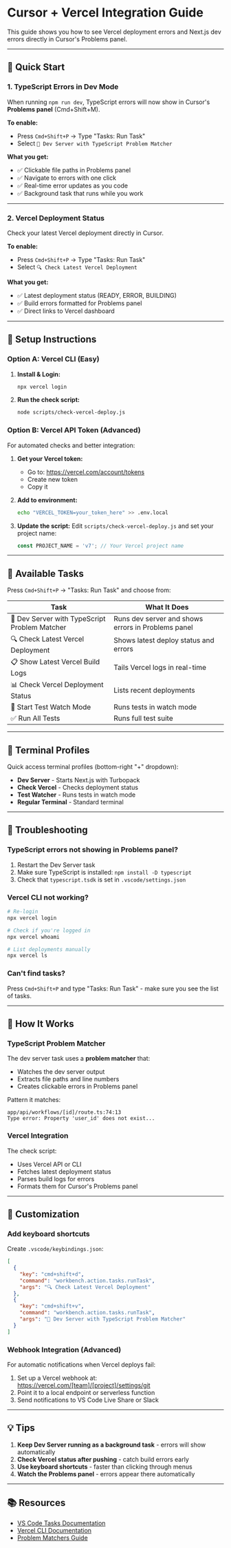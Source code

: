 # Cursor + Vercel Integration Guide

This guide shows you how to see Vercel deployment errors and Next.js dev errors directly in Cursor's Problems panel.

---

## 🚀 Quick Start

### 1. **TypeScript Errors in Dev Mode**

When running `npm run dev`, TypeScript errors will now show in Cursor's **Problems panel** (Cmd+Shift+M).

**To enable:**
- Press `Cmd+Shift+P` → Type "Tasks: Run Task"
- Select `🚀 Dev Server with TypeScript Problem Matcher`

**What you get:**
- ✅ Clickable file paths in Problems panel
- ✅ Navigate to errors with one click
- ✅ Real-time error updates as you code
- ✅ Background task that runs while you work

---

### 2. **Vercel Deployment Status**

Check your latest Vercel deployment directly in Cursor.

**To enable:**
- Press `Cmd+Shift+P` → Type "Tasks: Run Task"
- Select `🔍 Check Latest Vercel Deployment`

**What you get:**
- ✅ Latest deployment status (READY, ERROR, BUILDING)
- ✅ Build errors formatted for Problems panel
- ✅ Direct links to Vercel dashboard

---

## 🔧 Setup Instructions

### Option A: Vercel CLI (Easy)

1. **Install & Login:**
   ```bash
   npx vercel login
   ```

2. **Run the check script:**
   ```bash
   node scripts/check-vercel-deploy.js
   ```

### Option B: Vercel API Token (Advanced)

For automated checks and better integration:

1. **Get your Vercel token:**
   - Go to: https://vercel.com/account/tokens
   - Create new token
   - Copy it

2. **Add to environment:**
   ```bash
   echo "VERCEL_TOKEN=your_token_here" >> .env.local
   ```

3. **Update the script:**
   Edit `scripts/check-vercel-deploy.js` and set your project name:
   ```javascript
   const PROJECT_NAME = 'v7'; // Your Vercel project name
   ```

---

## 🎯 Available Tasks

Press `Cmd+Shift+P` → "Tasks: Run Task" and choose from:

| Task | What It Does |
|------|-------------|
| 🚀 Dev Server with TypeScript Problem Matcher | Runs dev server and shows errors in Problems panel |
| 🔍 Check Latest Vercel Deployment | Shows latest deploy status and errors |
| 📋 Show Latest Vercel Build Logs | Tails Vercel logs in real-time |
| 📊 Check Vercel Deployment Status | Lists recent deployments |
| 🧪 Start Test Watch Mode | Runs tests in watch mode |
| ✅ Run All Tests | Runs full test suite |

---

## 🔌 Terminal Profiles

Quick access terminal profiles (bottom-right "+" dropdown):

- **Dev Server** - Starts Next.js with Turbopack
- **Check Vercel** - Checks deployment status
- **Test Watcher** - Runs tests in watch mode
- **Regular Terminal** - Standard terminal

---

## 🐛 Troubleshooting

### TypeScript errors not showing in Problems panel?

1. Restart the Dev Server task
2. Make sure TypeScript is installed: `npm install -D typescript`
3. Check that `typescript.tsdk` is set in `.vscode/settings.json`

### Vercel CLI not working?

```bash
# Re-login
npx vercel login

# Check if you're logged in
npx vercel whoami

# List deployments manually
npx vercel ls
```

### Can't find tasks?

Press `Cmd+Shift+P` and type "Tasks: Run Task" - make sure you see the list of tasks.

---

## 📝 How It Works

### TypeScript Problem Matcher

The dev server task uses a **problem matcher** that:
- Watches the dev server output
- Extracts file paths and line numbers
- Creates clickable errors in Problems panel

Pattern it matches:
```
app/api/workflows/[id]/route.ts:74:13
Type error: Property 'user_id' does not exist...
```

### Vercel Integration

The check script:
- Uses Vercel API or CLI
- Fetches latest deployment status
- Parses build logs for errors
- Formats them for Cursor's Problems panel

---

## 🎨 Customization

### Add keyboard shortcuts

Create `.vscode/keybindings.json`:
```json
[
  {
    "key": "cmd+shift+d",
    "command": "workbench.action.tasks.runTask",
    "args": "🔍 Check Latest Vercel Deployment"
  },
  {
    "key": "cmd+shift+v",
    "command": "workbench.action.tasks.runTask",
    "args": "🚀 Dev Server with TypeScript Problem Matcher"
  }
]
```

### Webhook Integration (Advanced)

For automatic notifications when Vercel deploys fail:

1. Set up a Vercel webhook at: https://vercel.com/[team]/[project]/settings/git
2. Point it to a local endpoint or serverless function
3. Send notifications to VS Code Live Share or Slack

---

## 💡 Tips

1. **Keep Dev Server running as a background task** - errors will show automatically
2. **Check Vercel status after pushing** - catch build errors early
3. **Use keyboard shortcuts** - faster than clicking through menus
4. **Watch the Problems panel** - errors appear there automatically

---

## 📚 Resources

- [VS Code Tasks Documentation](https://code.visualstudio.com/docs/editor/tasks)
- [Vercel CLI Documentation](https://vercel.com/docs/cli)
- [Problem Matchers Guide](https://code.visualstudio.com/docs/editor/tasks#_defining-a-problem-matcher)

